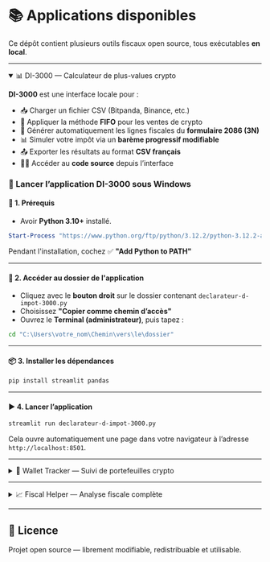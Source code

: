# 📚 Applications disponibles

Ce dépôt contient plusieurs outils fiscaux open source, tous exécutables **en local**.

---

<details open>
<summary>📊 DI-3000 — Calculateur de plus-values crypto</summary>

**DI-3000** est une interface locale pour :

- 📥 Charger un fichier CSV (Bitpanda, Binance, etc.)
- 🔁 Appliquer la méthode **FIFO** pour les ventes de crypto
- 🧾 Générer automatiquement les lignes fiscales du **formulaire 2086 (3N)**
- 📊 Simuler votre impôt via un **barème progressif modifiable**
- 📤 Exporter les résultats au format **CSV français**
- 👨‍💻 Accéder au **code source** depuis l’interface

### 🚀 Lancer l’application DI-3000 sous Windows

#### 🧰 1. Prérequis

- Avoir **Python 3.10+** installé.

```powershell
Start-Process "https://www.python.org/ftp/python/3.12.2/python-3.12.2-amd64.exe"
```

Pendant l'installation, cochez ✅ **"Add Python to PATH"**

---

#### 📁 2. Accéder au dossier de l'application

- Cliquez avec le **bouton droit** sur le dossier contenant `declarateur-d-impot-3000.py`  
- Choisissez **"Copier comme chemin d’accès"**
- Ouvrez le **Terminal (administrateur)**, puis tapez :

```bash
cd "C:\Users\votre_nom\Chemin\vers\le\dossier"
```

---

#### 📦 3. Installer les dépendances

```bash
pip install streamlit pandas
```

---

#### ▶️ 4. Lancer l’application

```bash
streamlit run declarateur-d-impot-3000.py
```

Cela ouvre automatiquement une page dans votre navigateur à l’adresse `http://localhost:8501`.

</details>

---

<details>
<summary>🔐 Wallet Tracker — Suivi de portefeuilles crypto</summary>

> *À venir*  
> Suivi consolidé des soldes multi-wallets, historique de valorisation, export fiscal, etc.

</details>

---

<details>
<summary>📈 Fiscal Helper — Analyse fiscale complète</summary>

> *À venir*  
> Centralisation des revenus (crypto, actions, dividendes), calculs de tranches et déclaration automatisée.

</details>

---

## 📜 Licence

Projet open source — librement modifiable, redistribuable et utilisable.
